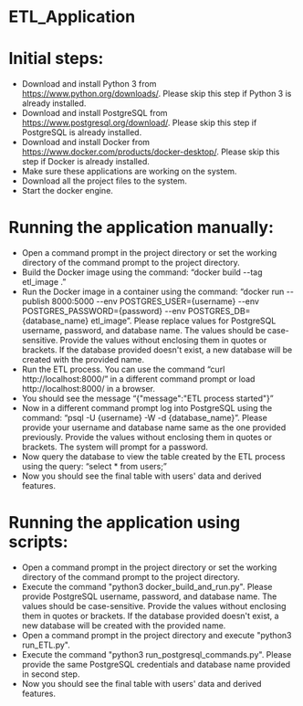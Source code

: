 # ETL_Application

# Initial steps:
* Download and install Python 3 from https://www.python.org/downloads/. Please skip this step if Python 3 is already installed.
* Download and install PostgreSQL from https://www.postgresql.org/download/. Please skip this step if PostgreSQL is already installed.
* Download and install Docker from https://www.docker.com/products/docker-desktop/. Please skip this step if Docker is already installed.
* Make sure these applications are working on the system.
* Download all the project files to the system.
* Start the docker engine.

# Running the application manually:
* Open a command prompt in the project directory or set the working directory of the command prompt to the project directory.
* Build the Docker image using the command: “docker build --tag etl_image .”
* Run the Docker image in a container using the command: “docker run --publish 8000:5000 --env POSTGRES_USER={username} --env POSTGRES_PASSWORD={password} --env POSTGRES_DB={database_name} etl_image”. Please replace values for PostgreSQL username, password, and database name. The values should be case-sensitive. Provide the values without enclosing them in quotes or brackets. If the database provided doesn't exist, a new database will be created with the provided name.
* Run the ETL process. You can use the command “curl http://localhost:8000/” in a different command prompt or load http://localhost:8000/ in a browser.
* You should see the message “{"message":"ETL process started"}”
* Now in a different command prompt log into PostgreSQL using the command: “psql -U {username} -W -d {database_name}”. Please provide your username and database name same as the one provided previously. Provide the values without enclosing them in quotes or brackets. The system will prompt for a password.
* Now query the database to view the table created by the ETL process using the query: “select * from users;”
* Now you should see the final table with users' data and derived features.

# Running the application using scripts:
* Open a command prompt in the project directory or set the working directory of the command prompt to the project directory.
* Execute the command "python3 docker_build_and_run.py". Please provide PostgreSQL username, password, and database name. The values should be case-sensitive. Provide the values without enclosing them in quotes or brackets. If the database provided doesn't exist, a new database will be created with the provided name.
* Open a command prompt in the project directory and execute "python3 run_ETL.py".
* Execute the command "python3 run_postgresql_commands.py". Please provide the same PostgreSQL credentials and database name provided in second step.
* Now you should see the final table with users' data and derived features.
